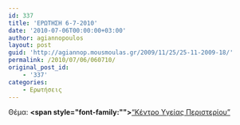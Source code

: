 ```yaml
---
id: 337
title: 'ΕΡΩΤΗΣΗ 6-7-2010'
date: '2010-07-06T00:00:00+03:00'
author: agiannopoulos
layout: post
guid: 'http://agiannop.mousmoulas.gr/2009/11/25/25-11-2009-18/'
permalink: /2010/07/06/060710/
original_post_id:
    - '337'
categories:
    - Ερωτήσεις
---
```


Θέμα: **<span style="font-family:""></span>**[“Κέντρο Υγείας Περιστερίου”](http://localhost:8000/wp-content/uploads/2009/11/06072010ky_peristerioy2.pdf)